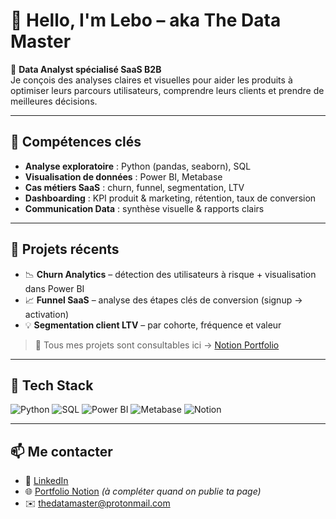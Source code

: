 # 👋 Hello, I'm Lebo – aka **The Data Master**

🎯 **Data Analyst spécialisé SaaS B2B**  
Je conçois des analyses claires et visuelles pour aider les produits à optimiser leurs parcours utilisateurs, comprendre leurs clients et prendre de meilleures décisions.

---

## 🚀 Compétences clés

- **Analyse exploratoire** : Python (pandas, seaborn), SQL
- **Visualisation de données** : Power BI, Metabase
- **Cas métiers SaaS** : churn, funnel, segmentation, LTV
- **Dashboarding** : KPI produit & marketing, rétention, taux de conversion
- **Communication Data** : synthèse visuelle & rapports clairs

---

## 📁 Projets récents

- 📉 **Churn Analytics** – détection des utilisateurs à risque + visualisation dans Power BI
- 📈 **Funnel SaaS** – analyse des étapes clés de conversion (signup → activation)
- 💡 **Segmentation client LTV** – par cohorte, fréquence et valeur

> 💼 Tous mes projets sont consultables ici → [Notion Portfolio](https://...)

---

## 🧰 Tech Stack

![Python](https://img.shields.io/badge/Python-3670A0?style=for-the-badge&logo=python&logoColor=white)
![SQL](https://img.shields.io/badge/SQL-316192?style=for-the-badge&logo=postgresql&logoColor=white)
![Power BI](https://img.shields.io/badge/PowerBI-F2C811?style=for-the-badge&logo=powerbi&logoColor=black)
![Metabase](https://img.shields.io/badge/Metabase-509EE3?style=for-the-badge&logo=metabase&logoColor=white)
![Notion](https://img.shields.io/badge/Notion-000000?style=for-the-badge&logo=notion&logoColor=white)

---

## 📫 Me contacter

- 🔗 [LinkedIn](https://www.linkedin.com/in/lebo-rohi-nathan-itoua-lebo-8431b0255)  
- 🌐 [Portfolio Notion](https://...) *(à compléter quand on publie ta page)*  
- ✉️ thedatamaster@protonmail.com

